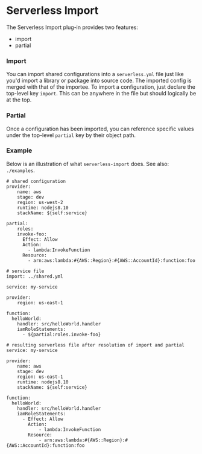# Serverless Import
The Serverless Import plug-in provides two features:
- import
- partial

### Import
You can import shared configurations into a `serverless.yml` file just like you'd import a library or package into source code. The imported config is merged with that of the importee. To import a configuration, just declare the top-level key `import`. This can be anywhere in the file but should logically be at the top.

### Partial
Once a configuration has been imported, you can reference specific values under the top-level `partial` key by their object path.

### Example
Below is an illustration of what `serverless-import` does. See also: `./examples`.

```
# shared configuration
provider:
    name: aws
    stage: dev
    region: us-west-2
    runtime: nodejs8.10
    stackName: ${self:service}

partial:
    roles:
    invoke-foo:
      Effect: Allow
      Action:
        - lambda:InvokeFunction
      Resource:
        - arn:aws:lambda:#{AWS::Region}:#{AWS::AccountId}:function:foo
```

```
# service file
import: ../shared.yml

service: my-service

provider:
    region: us-east-1

function:
  helloWorld:
    handler: src/helloWorld.handler
    iamRoleStatements:
      - ${partial:roles.invoke-foo}
```

```
# resulting serverless file after resolution of import and partial
service: my-service

provider:
    name: aws
    stage: dev
    region: us-east-1
    runtime: nodejs8.10
    stackName: ${self:service}

function:
  helloWorld:
    handler: src/helloWorld.handler
    iamRoleStatements:
      - Effect: Allow
        Action:
            - lambda:InvokeFunction
        Resource:
            - arn:aws:lambda:#{AWS::Region}:#{AWS::AccountId}:function:foo
```
